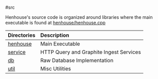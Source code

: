 #src

Henhouse's source code is organized around libraries where the main executable is
found at [henhouse/henhouse.cpp](henhouse/henhouse.cpp)

| Directories                            | Description                                                                                                  |
|:---------------------------------------|:-------------------------------------------------------------------------------------------------------------|
| [henhouse](henhouse)                   | Main Executable |
| [service](service)                     | HTTP Query and Graphite Ingest Services|
| [db](db)                               | Raw Database Implementation|
| [util](util)                           | Misc Utilities|
